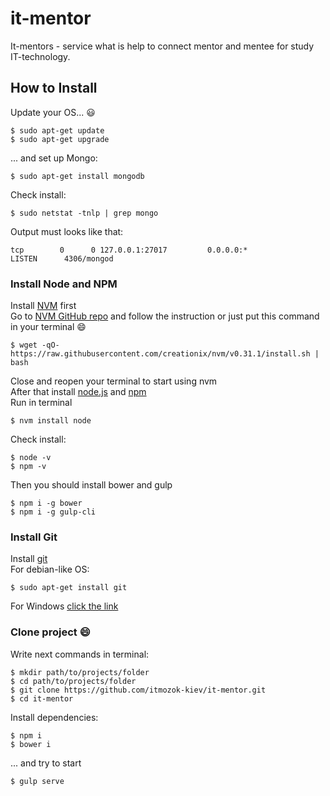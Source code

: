 # it-mentor
It-mentors - service what is help to connect mentor and mentee for study IT-technology.

## How to Install
Update your OS... :smiley:
```
$ sudo apt-get update
$ sudo apt-get upgrade
```
... and set up Mongo:
```
$ sudo apt-get install mongodb
```
Check install:
```
$ sudo netstat -tnlp | grep mongo
```
Output must looks like that:
```
tcp        0      0 127.0.0.1:27017         0.0.0.0:*               LISTEN      4306/mongod
```

### Install Node and NPM
Install [NVM](https://github.com/creationix/nvm) first  
Go to [NVM GitHub repo](https://github.com/creationix/nvm) and follow the instruction or just put this command in your terminal :smile:  
```
$ wget -qO- https://raw.githubusercontent.com/creationix/nvm/v0.31.1/install.sh | bash
```
Close and reopen your terminal to start using nvm  
After that install [node.js](https://nodejs.org/en/) and [npm](https://www.npmjs.com/)  
Run in terminal
```
$ nvm install node
```
Check install:
```
$ node -v
$ npm -v
```

Then you should install bower and gulp
```
$ npm i -g bower
$ npm i -g gulp-cli
```
### Install Git
Install [git](https://git-scm.com)  
For debian-like OS:
```
$ sudo apt-get install git
```
For Windows [click the link](https://git-scm.com/download/win)

### Clone project :smile:
Write next commands in terminal:
```
$ mkdir path/to/projects/folder
$ cd path/to/projects/folder
$ git clone https://github.com/itmozok-kiev/it-mentor.git
$ cd it-mentor
```

Install dependencies:
```
$ npm i
$ bower i
```

... and try to start
```
$ gulp serve
```
